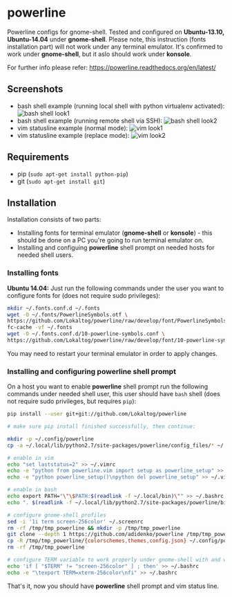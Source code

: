 powerline
=========

Powerline configs for gnome-shell. Tested and configured on **Ubuntu-13.10, Ubuntu-14.04** under **gnome-shell**.
Please note, this instruction (fonts installation part) will not work under any terminal emulator. It's confirmed to work under **gnome-shell**, but it aslo should work under **konsole**.

For further info please refer:
https://powerline.readthedocs.org/en/latest/

Screenshots
-----------
* bash shell example (running local shell with python virtualenv activated):
![bash shell look1](https://raw.github.com/adidenko/adidenko.github.io/master/images/powerline/powerline_shell.png)
* bash shell example (running remote shell via SSH):
![bash shell look2](https://raw.github.com/adidenko/adidenko.github.io/master/images/powerline/powerline_shell2.png)
* vim statusline example (normal mode):
![vim look1](https://raw.github.com/adidenko/adidenko.github.io/master/images/powerline/powerline_vim1.png)
* vim statusline example (replace mode):
![vim look2](https://raw.github.com/adidenko/adidenko.github.io/master/images/powerline/powerline_vim2.png)


Requirements
------------
* pip (```sudo apt-get install python-pip```)
* git (```sudo apt-get install git```)

Installation
------------

Installation consists of two parts:
* Installing fonts for terminal emulator (**gnome-shell** or **konsole**) - this should be done on a PC you're going to run terminal emulator on.
* Installing and configuing **powerline** shell prompt on needed hosts for needed shell users.

### Installing fonts
**Ubuntu 14.04:** Just run the following commands under the user you want to configure fonts for (does not require sudo privileges):

```bash
mkdir ~/.fonts.conf.d ~/.fonts
wget -O ~/.fonts/PowerlineSymbols.otf \
https://github.com/Lokaltog/powerline/raw/develop/font/PowerlineSymbols.otf
fc-cache -vf ~/.fonts
wget -O ~/.fonts.conf.d/10-powerline-symbols.conf \
https://github.com/Lokaltog/powerline/raw/develop/font/10-powerline-symbols.conf
```

You may need to restart your terminal emulator in order to apply changes.

### Installing and configuring powerline shell prompt
On a host you want to enable **powerline** shell prompt run the following commands under needed shell user, this user should have ```bash``` shell (does not require sudo privileges, but requires ```pip```):

```bash
pip install --user git+git://github.com/Lokaltog/powerline

# make sure pip install finished successfully, then continue:

mkdir -p ~/.config/powerline
cp -a ~/.local/lib/python2.7/site-packages/powerline/config_files/* ~/.config/powerline/

# enable in vim
echo "set laststatus=2" >> ~/.vimrc
echo -e "python from powerline.vim import setup as powerline_setup" >> ~/.vimrc
echo -e "python powerline_setup()\npython del powerline_setup" >> ~/.vimrc

# enable in bash
echo export PATH="\"\$PATH:$(readlink -f ~/.local/bin)\"" >> ~/.bashrc
echo ". $(readlink -f ~/.local/lib/python2.7/site-packages/powerline/bindings/bash/powerline.sh)" >> ~/.bashrc

# configure gnome-shell profiles
sed -i '1i term screen-256color' ~/.screenrc
rm -rf /tmp/tmp_powerline && mkdir -p /tmp/tmp_powerline
git clone --depth 1 https://github.com/adidenko/powerline /tmp/tmp_powerline
cp -R /tmp/tmp_powerline/{colorschemes,themes,config.json} ~/.config/powerline/
rm -rf /tmp/tmp_powerline

# configure TERM variable to work properly under gnome-shell with and without screen
echo 'if [ "$TERM" != "screen-256color" ] ; then' >> ~/.bashrc
echo -e "\texport TERM=xterm-256color\nfi" >> ~/.bashrc
```
That's it, now you should have **powerline** shell prompt and vim status line.
